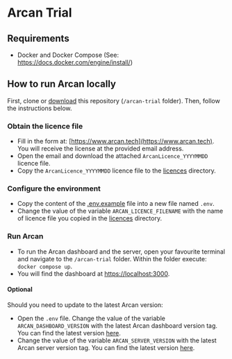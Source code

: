 # Arcan Trial

## Requirements
- Docker and Docker Compose (See: https://docs.docker.com/engine/install/)

## How to run Arcan locally
First, clone or [download](https://github.com/Arcan-Tech/arcan-trial/archive/refs/heads/main.zip) this repository (`/arcan-trial` folder). Then, follow the instructions below.

### Obtain the licence file
- Fill in the form at: [https://www.arcan.tech](https://www.arcan.tech). You will receive the license at the provided email address.
- Open the email and download the attached `ArcanLicence_YYYYMMDD` licence file.
- Copy the `ArcanLicence_YYYYMMDD` licence file to the [licences](./licences) directory.

### Configure the environment
- Copy the content of the [.env.example](./.env.example) file into a new file named `.env`.
- Change the value of the variable `ARCAN_LICENCE_FILENAME` with the name of licence file you copied in the [licences](./licences) directory.

### Run Arcan
- To run the Arcan dashboard and the server, open your favourite terminal and navigate to the `/arcan-trial` folder. Within the folder execute: `docker compose up`.
- You will find the dashboard at [https://localhost:3000](https://localhost:3000).


#### Optional

Should you need to update to the latest Arcan version:
- Open the `.env` file. Change the value of the variable `ARCAN_DASHBOARD_VERSION` with the latest Arcan dashboard version tag. You can find the latest version [here](https://github.com/Arcan-Tech/arcan-2/pkgs/container/arcan-dashboard-trial).
- Change the value of the variable `ARCAN_SERVER_VERSION` with the latest Arcan server version tag. You can find the latest version [here](https://github.com/Arcan-Tech/arcan-2/pkgs/container/arcan-server-trial).
